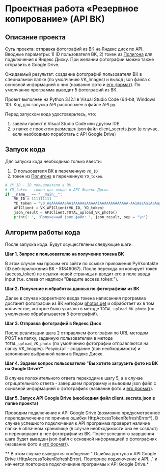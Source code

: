 # Проектная работа «Резервное копирование» (API ВК)

## Описание проекта
Суть проекта: отправка фотографий из ВК на Яндекс диск по API. Вводные параметры: 1) ID пользователя ВК, 2) токен из [Полигона](https://yandex.ru/dev/disk/poligon/) для подключения к Яндекс Диску. При желании фотографии можно также отправить в Google Drive.

Ожидаемый результат: создание фотографий пользователя ВК в специальной папке (по умолчанию VK_Images) и вывод json файла с основной информацией о них (название фото и [его формат](https://dev.vk.com/ru/reference/objects/photo-sizes)). По умолчанию программа выводит 5 фотографий из ВК.

Проект выполнен на Python 3.12.1 в Visual Studio Code (64-bit, Windows 10). Код для запуска API расположен в файле API.py.

Перед запуском кода удостоверьтесь, что:
1. завели проект в Visual Studio Code или другом IDE
2. в папке с проектом размещен json файл client_secrets.json (в случае, если необходимо поработать с API Google Drive)

## Запуск кода
Для запуска кода необходимо только ввести: 
1) ID пользователя ВК в переменную  ```VK_ID```
2) токен из [Полигона](https://yandex.ru/dev/disk/poligon/) в переменную ```YD_token```.

```python
# VK_ID - ID пользователя в ВК
# YD_token - токен для входа в API Яндекс Диска
if __name__ == "__main__":
    VK_ID = 111111111
    YD_token = "y0_AgAAAAAAaAA1AAAAAaAAAAA1AAAAAAAAAAAAA-AA1AaaAa1AaAaaa_aAaA"
    APIClient = VK_APIClient(VK_ID, YD_token)
    json_result = APIClient.TOTAL_upload_VK_photo()
    print(' ', 'Полученный json файл: ', json_result, sep = "\n")
```

## Алгоритм работы кода
После запуска кода. Будут осуществлены следующие шаги:

**Шаг 1. Запрос к пользователю на получение токена ВК** 

В этом случае мы просим его зайти по ссылке приложения PyVkontakte (ID веб-приложения ВК - 51849067). После перехода он копирует токен (access_token) из ссылки новой страницы и вводит его в поле ввода input (т.е. слева от надписи "Введите access_token:").

**Шаг 2. Получение и обработка данных по фотографиям из ВК** 

Далее в случае корректного ввода токена написанния программа достанет фотографии из ВК методом [photos.get](https://dev.vk.com/ru/method/photos.get) и обработает их в том количестве, которое было указано в методе ```TOTAL_upload_VK_photo``` (по умолчению обрабатывается 5 фотографий).

**Шаг 3. Отправка фотографий в Яндекс Диск** 

После реализации шага 2 отправляем фотографии по URL методом POST на папку, заданную пользователем в методе ```TOTAL_upload_VK_photo``` (по умолчению фотографии отправляются на папку VK_Images). Результат - создание (при необходимости) и заполнение выбранной папки в Яндекс Диске.

**Шаг 4. Задаем вопрос пользователю "Вы хотите загрузить фото из ВК на Google Drive?"** 

В случае положительного ответа переходим к шагу 5, а в случае отрицательного ответа - завершаем программу и выводим json файл с основной информацией о фотографиях (название фото и [его формат](https://dev.vk.com/ru/reference/objects/photo-sizes)).

**Шаг 5. Запуск API Google Drive (необходим файл client_secrets.json в папке проекта)** 

Проводим подключение к API Google Drive (возможно предусмотренное переподключение по причине ошибки HttpAccessTokenRefreshError*). В случае успешного подключения к API программа проверит наличие папки в облачном хранилище (в случае необходимости она ее создаст) и перенаправит в нее фотографии из ВК. После успешного завршения шага будет выведен json файл с основной информацией о фотографиях (название фото и [его формат](https://dev.vk.com/ru/reference/objects/photo-sizes)).

** В этом случае выведится сообщение " Ошибка доступа к API Google Drive (HttpAccessTokenRefreshError). Повторное подключение к API..." и начнется повторное подключениие программы к API Google Drive.*

